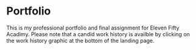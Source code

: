 # Portfolio
This is my professional portfolio and final assignment for Eleven Fifty Acadimy. Please note that a candid work history is availble by clicking on the work history graphic at the bottom of the landing page.
